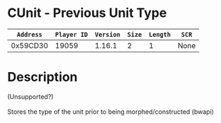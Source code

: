 # CUnit - Previous Unit Type

| `Address` | `Player ID` | `Version` | `Size` | `Length` | `SCR` |
| ---------- | ----------- | --------- | ------ | -------- | ---- |
| 0x59CD30 | 19059 | 1.16.1 | 2 | 1 | None |

# Description

(Unsupported?)<br><br>Stores the type of the unit prior to being morphed/constructed (bwapi)
